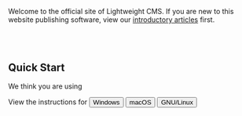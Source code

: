 Welcome to the official site of Lightweight CMS. If you are new to this website publishing software, view our [introductory articles](/#introduction) first.

<!-- Separator. -->
<div style="padding-top: 25pt;"></div>

<h2 id="quick-start">Quick Start</h2>

<p class="quick-start-hint">We think you are using <span id="client-system"></span></p>

<pre class="install-on-windows" style="display: none;"><code class="shell">> choco install php --version=8.0.22
> choco install composer
> choco install nodejs --version=16.16.0
> choco install rsync
> choco install sed
</code></pre>

<pre class="run-on-windows" style="display: none;"><code class="shell">> git clone https://github.com/cwchentw/lightweight-cms.git mysite
> cd mysite
> .\tools\bin\serve.bat
</code></pre>

<pre class="run-on-windows" style="display: none;"><code class="shell">> git remote set-url origin https://example.com/user/mysite.git
> .\tools\bin\migrate.bat
> git add .
> git commit -m "Migrate to a new site"
> git push -u origin master
</code></pre>

<pre class="install-on-macos" style="display: none;"><code class="shell">$ brew install php@8.0
$ brew install composer
$ brew install node@16
</code></pre>

<pre id="run-on-macos" style="display: none;"><code class="shell">$ git clone https://github.com/cwchentw/lightweight-cms.git mysite
$ cd mysite
$ ./tools/bin/serve
</code></pre>

<pre class="install-on-ubuntu" style="display: none;"><code class="shell">$ sudo apt install php php-xml php-mbstring php-zip unzip
</code></pre>

<pre class="install-on-ubuntu" style="display: none;"><code class="shell">$ curl -o composer-setup.php https://getcomposer.org/installer
$ php composer-setup.php --install-dir=$HOME/bin --filename=composer
</code></pre>

<p class="install-on-ubuntu" style="display: none;">Install <a href="https://github.com/nvm-sh/nvm" target="_blank" rel="noopener nofollow"><code>nvm</code></a></p>

<pre class="install-on-ubuntu" style="display: none;"><code class="shell">$ nvm install 16.16.0
$ nvm use 16.16.0
</code></pre>

<pre id="run-on-ubuntu" style="display: none;"><code class="shell">$ git clone https://github.com/cwchentw/lightweight-cms.git mysite
$ cd mysite
$ ./tools/bin/serve
</code></pre>

<pre id="run-on-unix" style="display: none;"><code class="shell">$ git remote set-url origin https://example.com/user/mysite.git
$ ./tools/bin/migrate
$ git add .
$ git commit -m "Migrate to a new site"
$ git push -u origin master
</code></pre>

<p class="quick-start-hint">View the instructions for <button id="instruction-windows" class="btn btn-secondary instruction-button">Windows</button> <button id="instruction-macos" class="btn btn-secondary instruction-button">macOS</button> <button id="instruction-linux" class="btn btn-secondary instruction-button">GNU/Linux</button></p>

<script>
(function () {
    function isWindows () {
        return window.navigator.userAgent.indexOf("Windows") !== -1;
    }

    function isMacOS () {
        return window.navigator.userAgent.indexOf("Mac") !== -1;
    }

    var clientSystem = document.getElementById('client-system');

    var installOnWindows = document.getElementsByClassName("install-on-windows");
    var runOnWindows = document.getElementsByClassName("run-on-windows");

    var installOnMacOS = document.getElementsByClassName("install-on-macos");

    var installOnUbuntu = document.getElementsByClassName("install-on-ubuntu");

    if (isWindows()) {
        for (var i = 0; i < installOnWindows.length; ++i) {
            installOnWindows[i].style.display = "inherit";
        }

        for (var i = 0; i < runOnWindows.length; ++i) {
            runOnWindows[i].style.display = "inherit";
        }

        clientSystem.innerText = "Windows";
    }
    else if (isMacOS()) {
        for (var i = 0; i < installOnMacOS.length; ++i) {
            installOnMacOS[i].style.display = "inherit";
        }

        document.getElementById("run-on-macos").style.display = "inherit";
        document.getElementById("run-on-unix").style.display = "inherit";

        clientSystem.innerText = "macOS";
    }
    else {
        for (var i = 0; i < installOnUbuntu.length; ++i) {
            installOnUbuntu[i].style.display = "inherit";
        }

        document.getElementById("run-on-ubuntu").style.display = "inherit";
        document.getElementById("run-on-unix").style.display = "inherit";

        clientSystem.innerText = "GNU/Linux";
    }

    document.getElementById("instruction-windows").addEventListener("click", function () {
        for (var i = 0; i < installOnWindows.length; ++i) {
            installOnWindows[i].style.display = "inherit";
        }

        for (var i = 0; i < runOnWindows.length; ++i) {
            runOnWindows[i].style.display = "inherit";
        }

        for (var i = 0; i < installOnMacOS.length; ++i) {
            installOnMacOS[i].style.display = "none";
        }

        document.getElementById("run-on-macos").style.display = "none";
        document.getElementById("run-on-unix").style.display = "none";

        for (var i = 0; i < installOnUbuntu.length; ++i) {
            installOnUbuntu[i].style.display = "none";
        }

        document.getElementById("run-on-ubuntu").style.display = "none";
    });

    document.getElementById("instruction-macos").addEventListener("click", function () {
        for (var i = 0; i < installOnWindows.length; ++i) {
            installOnWindows[i].style.display = "none";
        }

        for (var i = 0; i < runOnWindows.length; ++i) {
            runOnWindows[i].style.display = "none";
        }

        for (var i = 0; i < installOnMacOS.length; ++i) {
            installOnMacOS[i].style.display = "inherit";
        }

        document.getElementById("run-on-macos").style.display = "inherit";
        document.getElementById("run-on-unix").style.display = "inherit";

        for (var i = 0; i < installOnUbuntu.length; ++i) {
            installOnUbuntu[i].style.display = "none";
        }

        document.getElementById("run-on-ubuntu").style.display = "none";
    });

    document.getElementById("instruction-linux").addEventListener("click", function () {
        for (var i = 0; i < installOnWindows.length; ++i) {
            installOnWindows[i].style.display = "none";
        }

        for (var i = 0; i < runOnWindows.length; ++i) {
            runOnWindows[i].style.display = "none";
        }

        for (var i = 0; i < installOnMacOS.length; ++i) {
            installOnMacOS[i].style.display = "none";
        }

        document.getElementById("run-on-macos").style.display = "none";

        for (var i = 0; i < installOnUbuntu.length; ++i) {
            installOnUbuntu[i].style.display = "inherit";
        }

        document.getElementById("run-on-ubuntu").style.display = "inherit";
        document.getElementById("run-on-unix").style.display = "inherit";
    });
})();
</script>

